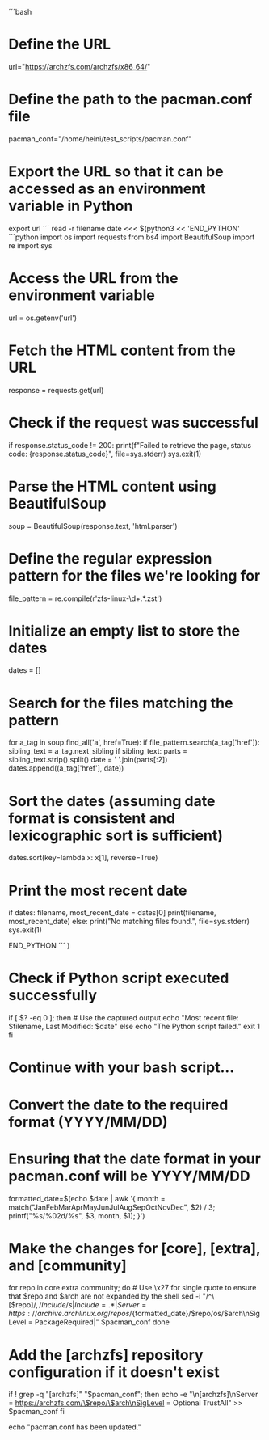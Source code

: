 ´´´bash

# Define the URL
url="https://archzfs.com/archzfs/x86_64/"

# Define the path to the pacman.conf file
pacman_conf="/home/heini/test_scripts/pacman.conf"

# Export the URL so that it can be accessed as an environment variable in Python
export url
´´´
read -r filename date <<< $(python3 << 'END_PYTHON'
´´´python
import os
import requests
from bs4 import BeautifulSoup
import re
import sys

# Access the URL from the environment variable
url = os.getenv('url')

# Fetch the HTML content from the URL
response = requests.get(url)

# Check if the request was successful
if response.status_code != 200:
    print(f"Failed to retrieve the page, status code: {response.status_code}", file=sys.stderr)
    sys.exit(1)

# Parse the HTML content using BeautifulSoup
soup = BeautifulSoup(response.text, 'html.parser')

# Define the regular expression pattern for the files we're looking for
file_pattern = re.compile(r'zfs-linux-\d+.*\.zst')

# Initialize an empty list to store the dates
dates = []

# Search for the files matching the pattern
for a_tag in soup.find_all('a', href=True):
    if file_pattern.search(a_tag['href']):
        sibling_text = a_tag.next_sibling
        if sibling_text:
            parts = sibling_text.strip().split()
            date = ' '.join(parts[:2])
            dates.append((a_tag['href'], date))

# Sort the dates (assuming date format is consistent and lexicographic sort is sufficient)
dates.sort(key=lambda x: x[1], reverse=True)

# Print the most recent date
if dates:
    filename, most_recent_date = dates[0]
    print(filename, most_recent_date)
else:
    print("No matching files found.", file=sys.stderr)
    sys.exit(1)

END_PYTHON
´´´
)

# Check if Python script executed successfully
if [ $? -eq 0 ]; then
    # Use the captured output
    echo "Most recent file: $filename, Last Modified: $date"
else
    echo "The Python script failed."
    exit 1
fi

# Continue with your bash script...

# Convert the date to the required format (YYYY/MM/DD)
# Ensuring that the date format in your pacman.conf will be YYYY/MM/DD
formatted_date=$(echo $date | awk '{
    month = match("JanFebMarAprMayJunJulAugSepOctNovDec", $2) / 3;
    printf("%s/%02d/%s", $3, month, $1);
}')

# Make the changes for [core], [extra], and [community]
for repo in core extra community; do
    # Use \x27 for single quote to ensure that $repo and $arch are not expanded by the shell
    sed -i "/^\[$repo\]$/,/Include/ s|Include = .*|Server = https://archive.archlinux.org/repos/${formatted_date}/\$repo/os/\$arch\nSigLevel = PackageRequired|" $pacman_conf
done

# Add the [archzfs] repository configuration if it doesn't exist
if ! grep -q "\[archzfs\]" "$pacman_conf"; then
    echo -e "\n[archzfs]\nServer = https://archzfs.com/\$repo/\$arch\nSigLevel = Optional TrustAll" >> $pacman_conf
fi

echo "pacman.conf has been updated."
